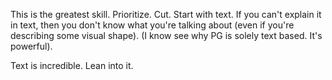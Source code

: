 This is the greatest skill.
Prioritize.
Cut.
Start with text. If you can't explain it in text, then you don't know what you're talking about (even if you're describing some visual shape). (I know see why PG is solely text based. It's powerful).

Text is incredible. Lean into it.





